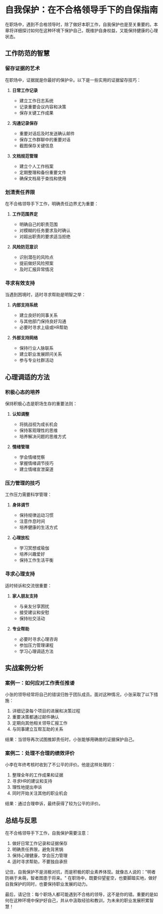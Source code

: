 # 自我保护：在不合格领导手下的自保指南

在职场中，遇到不合格领导时，除了做好本职工作，自我保护也是至关重要的。本章将详细探讨如何在这种环境下保护自己，既维护自身权益，又能保持健康的心理状态。

## 工作防范的智慧

### 留存证据的艺术

在职场中，证据就是你最好的保护伞。以下是一些实用的证据留存技巧：

1. **日常工作记录**
   - 建立工作日志系统
   - 记录重要会议内容和决策
   - 保存关键工作成果

2. **沟通记录保存**
   - 重要对话后及时发送确认邮件
   - 保存工作群聊中的重要对话
   - 截图保存关键信息

3. **文档规范管理**
   - 建立个人工作档案
   - 定期整理和备份重要文件
   - 确保文档易于查找和使用

### 划清责任界限

在不合格领导手下工作，明确责任边界尤为重要：

1. **工作范围界定**
   - 明确自己的职责范围
   - 对模糊的任务要求及时确认
   - 对超出职责的要求适当拒绝

2. **风险防范意识**
   - 识别潜在的风险点
   - 提前做好风险预案
   - 及时汇报异常情况

### 寻求有效支持

当遇到困境时，适时寻求帮助是明智之举：

1. **内部支持系统**
   - 建立良好的同事关系
   - 与其他部门保持良好沟通
   - 必要时寻求上级或HR帮助

2. **外部支持网络**
   - 保持行业人脉联系
   - 建立职业发展顾问关系
   - 参与专业社群活动

## 心理调适的方法

### 积极心态的培养

保持积极心态是职场生存的重要法则：

1. **认知调整**
   - 将挑战视为成长机会
   - 保持客观理性的思维
   - 培养解决问题的思维方式

2. **情绪管理**
   - 学会情绪觉察
   - 掌握情绪调节技巧
   - 建立情绪宣泄渠道

### 压力管理的技巧

工作压力需要科学管理：

1. **身体调节**
   - 保持规律运动习惯
   - 注意作息时间
   - 培养健康的生活方式

2. **心理放松**
   - 学习冥想或瑜伽
   - 培养兴趣爱好
   - 保持工作生活平衡

### 寻求心理支持

适时倾诉和交流很重要：

1. **家人朋友支持**
   - 与亲友分享困扰
   - 接受建议和安慰
   - 保持社交活动

2. **专业帮助**
   - 必要时寻求心理咨询
   - 参加压力管理课程
   - 学习心理调适方法

## 实战案例分析

### 案例一：如何应对工作责任推诿

小张的领导经常将自己的错误归咎于团队成员。面对这种情况，小张采取了以下措施：

1. 详细记录每个项目的进展和决策过程
2. 重要决策都通过邮件确认
3. 定期向其他相关领导汇报工作
4. 与同事建立互帮互助的关系

结果：当领导再次试图推卸责任时，小张能够用确凿的证据保护自己。

### 案例二：处理不合理的绩效评价

小李在年终考核时收到了不公平的评价。他是这样处理的：

1. 整理全年的工作成果和证据
2. 寻求HR的建议和支持
3. 理性地提出申诉
4. 同时开始关注其他的职业机会

结果：通过合理申诉，最终获得了较为公平的评价。

## 总结与反思

在不合格领导手下工作，自我保护需要注意：

1. 做好日常工作记录和证据保存
2. 明确责任界限，避免背黑锅
3. 保持心理健康，学会压力管理
4. 适时寻求帮助，不要独自承担

记住，自我保护不是消极对抗，而是积极的职业素养体现。就像古人说的："明者防祸于未萌，智者图患于将来。" 在职场中，既要仰望星空，也要脚踏实地，做好自我保护的同时，也要保持职业发展的动力。

最后，请记住：每个职场人都可能遇到不合格的领导，这不是你的错。重要的是如何在这种环境中保护好自己，并从中汲取经验和教训，为未来的职业发展积累智慧！